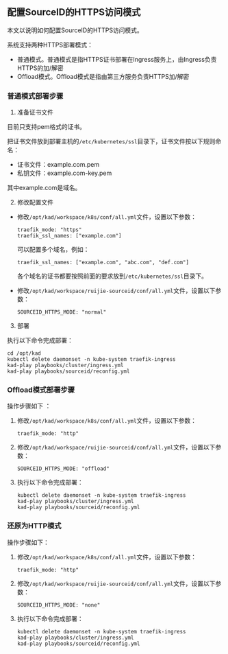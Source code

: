 ## 配置SourceID的HTTPS访问模式

本文以说明如何配置SourceID的HTTPS访问模式。

系统支持两种HTTPS部署模式：

- 普通模式。普通模式是指HTTPS证书部署在Ingress服务上，由Ingress负责HTTPS的加/解密
- Offload模式。Offload模式是指由第三方服务负责HTTPS加/解密

### 普通模式部署步骤

1. 准备证书文件

目前只支持pem格式的证书。

把证书文件放到部署主机的`/etc/kubernetes/ssl`目录下，证书文件按以下规则命名：

- 证书文件：example.com.pem
- 私钥文件：example.com-key.pem

其中example.com是域名。

2. 修改配置文件

- 修改`/opt/kad/workspace/k8s/conf/all.yml`文件，设置以下参数：

    ```
    traefik_mode: "https"
    traefik_ssl_names: ["example.com"]
    ```

    可以配置多个域名，例如：

    ```
    traefik_ssl_names: ["example.com", "abc.com", "def.com"]
    ```

    各个域名的证书都要按照前面的要求放到`/etc/kubernetes/ssl`目录下。

- 修改`/opt/kad/workspace/ruijie-sourceid/conf/all.yml`文件，设置以下参数：

    ```
    SOURCEID_HTTPS_MODE: "normal"
    ```

3. 部署

执行以下命令完成部署：

```
cd /opt/kad
kubectl delete daemonset -n kube-system traefik-ingress
kad-play playbooks/cluster/ingress.yml
kad-play playbooks/sourceid/reconfig.yml
```

### Offload模式部署步骤

操作步骤如下 ：
1. 修改`/opt/kad/workspace/k8s/conf/all.yml`文件，设置以下参数：
    ```
    traefik_mode: "http"
    ```
1. 修改`/opt/kad/workspace/ruijie-sourceid/conf/all.yml`文件，设置以下参数：
    ```
    SOURCEID_HTTPS_MODE: "offload"
    ```
1. 执行以下命令完成部署：
    ```
    kubectl delete daemonset -n kube-system traefik-ingress
    kad-play playbooks/cluster/ingress.yml
    kad-play playbooks/sourceid/reconfig.yml
    ```

### 还原为HTTP模式

操作步骤如下：
1. 修改`/opt/kad/workspace/k8s/conf/all.yml`文件，设置以下参数：
    ```
    traefik_mode: "http"
    ```
1. 修改`/opt/kad/workspace/ruijie-sourceid/conf/all.yml`文件，设置以下参数：
    ```
    SOURCEID_HTTPS_MODE: "none"
    ```
1. 执行以下命令完成部署：
    ```
    kubectl delete daemonset -n kube-system traefik-ingress
    kad-play playbooks/cluster/ingress.yml
    kad-play playbooks/sourceid/reconfig.yml
    ```

